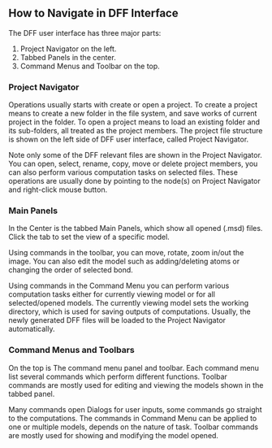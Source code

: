 ## How to Navigate in DFF Interface

The DFF user interface has three major parts: 
1) Project Navigator on the left. 
2) Tabbed Panels in the center.
3) Command Menus and Toolbar on the top. 


### Project Navigator

Operations usually starts with create or open a project. To create a project means to create a new folder in the file system, and save works of current project in the folder. To open a project means to load an existing folder and its sub-folders, all treated as the project members. The project file structure is shown on the left side of DFF user interface, called Project Navigator. 

Note only some of the DFF relevant files are shown in the Project Navigator. You can open, select, rename, copy, move or delete project members, you can also perform various computation tasks on selected files. These operations are usually done by pointing to the node(s) on Project Navigator and right-click mouse button. 

### Main Panels

In the Center is the tabbed Main Panels, which show all opened (.msd) files. Click the tab to set the view of a specific model. 

Using commands in the toolbar, you can move, rotate, zoom in/out the image. You can also edit the model such as adding/deleting atoms or changing the order of selected bond. 

Using commands in the Command Menu you can perform various computation tasks either for currently viewing model or for all selected/opened models. The currently viewing model sets the working directory, which is used for saving outputs of computations. Usually, the newly generated DFF files will be loaded to the Project Navigator automatically.

### Command Menus and Toolbars

On the top is The command menu panel and toolbar. Each command menu list several commands which perform different functions. Toolbar commands are mostly used for editing and viewing the models shown in the tabbed panel. 

Many commands open Dialogs for user inputs, some commands go straight to the computations.
The commands in Command Menu can be applied to one or multiple models, depends on the nature of task. Toolbar commands are mostly used for showing and modifying the model opened.

